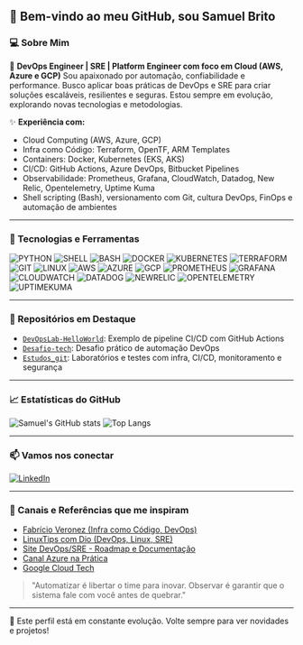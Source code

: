 ## 👋 Bem-vindo ao meu GitHub, sou Samuel Brito

### 💻 Sobre Mim

🔧 **DevOps Engineer | SRE | Platform Engineer com foco em Cloud (AWS, Azure e GCP)**
Sou apaixonado por automação, confiabilidade e performance. Busco aplicar boas práticas de DevOps e SRE para criar soluções escaláveis, resilientes e seguras. Estou sempre em evolução, explorando novas tecnologias e metodologias.

✨ **Experiência com:**

* Cloud Computing (AWS, Azure, GCP)
* Infra como Código: Terraform, OpenTF, ARM Templates
* Containers: Docker, Kubernetes (EKS, AKS)
* CI/CD: GitHub Actions, Azure DevOps, Bitbucket Pipelines
* Observabilidade: Prometheus, Grafana, CloudWatch, Datadog, New Relic, Opentelemetry, Uptime Kuma
* Shell scripting (Bash), versionamento com Git, cultura DevOps, FinOps e automação de ambientes

---

### 🧰 Tecnologias e Ferramentas

![PYTHON](https://img.shields.io/badge/Python-%233776AB?style=for-the-badge\&logo=python\&logoColor=white)
![SHELL](https://img.shields.io/badge/Shell_Script-%23121011?style=for-the-badge\&logo=gnu-bash\&logoColor=white)
![BASH](https://img.shields.io/badge/Bash-%234EAA25?style=for-the-badge\&logo=gnubash\&logoColor=white)
![DOCKER](https://img.shields.io/badge/Docker-%232496ED?style=for-the-badge\&logo=docker\&logoColor=white)
![KUBERNETES](https://img.shields.io/badge/Kubernetes-%23326CE5?style=for-the-badge\&logo=kubernetes\&logoColor=white)
![TERRAFORM](https://img.shields.io/badge/Terraform-%235835CC?style=for-the-badge\&logo=terraform\&logoColor=white)
![GIT](https://img.shields.io/badge/Git-%23F05032?style=for-the-badge\&logo=git\&logoColor=white)
![LINUX](https://img.shields.io/badge/Linux-%23FCC624?style=for-the-badge\&logo=linux\&logoColor=black)
![AWS](https://img.shields.io/badge/AWS-%23232F3E?style=for-the-badge\&logo=amazonaws\&logoColor=white)
![AZURE](https://img.shields.io/badge/Azure-%230072C6?style=for-the-badge\&logo=microsoftazure\&logoColor=white)
![GCP](https://img.shields.io/badge/GCP-%234285F4?style=for-the-badge\&logo=googlecloud\&logoColor=white)
![PROMETHEUS](https://img.shields.io/badge/Prometheus-%23E6522C?style=for-the-badge\&logo=prometheus\&logoColor=white)
![GRAFANA](https://img.shields.io/badge/Grafana-%23F46800?style=for-the-badge\&logo=grafana\&logoColor=white)
![CLOUDWATCH](https://img.shields.io/badge/CloudWatch-%23FF9900?style=for-the-badge\&logo=amazonaws\&logoColor=white)
![DATADOG](https://img.shields.io/badge/Datadog-%234C38E4?style=for-the-badge\&logo=datadog\&logoColor=white)
![NEWRELIC](https://img.shields.io/badge/NewRelic-%2300B3E6?style=for-the-badge\&logo=newrelic\&logoColor=white)
![OPENTELEMETRY](https://img.shields.io/badge/OpenTelemetry-%23FCE303?style=for-the-badge\&logo=opentelemetry\&logoColor=black)
![UPTIMEKUMA](https://img.shields.io/badge/Uptime_Kuma-%23000000?style=for-the-badge\&logoColor=white)

---

### 📌 Repositórios em Destaque

* [`DevOpsLab-HelloWorld`](https://github.com/Samuel-Diniz/DevOpsLab-HelloWorld): Exemplo de pipeline CI/CD com GitHub Actions
* [`Desafio-tech`](https://github.com/Samuel-Diniz/Desafio-tech): Desafio prático de automação DevOps
* [`Estudos_git`](https://github.com/Samuel-Diniz/Estudos_git): Laboratórios e testes com infra, CI/CD, monitoramento e segurança

---

### 📈 Estatísticas do GitHub

![Samuel's GitHub stats](https://github-readme-stats.vercel.app/api?username=samuelb-dz-tech&show_icons=true&theme=tokyonight)
![Top Langs](https://github-readme-stats.vercel.app/api/top-langs/?username=samuelb-dz-tech&layout=compact&theme=tokyonight)

---

### 📫 Vamos nos conectar

[![LinkedIn](https://img.shields.io/badge/LinkedIn-%230077B5?logo=linkedin\&logoColor=white)](https://www.linkedin.com/in/samuelb-dz-tech)

---

### 🔗 Canais e Referências que me inspiram

* [Fabrício Veronez (Infra como Código, DevOps)](https://www.youtube.com/c/FabricioVeronez)
* [LinuxTips com Dio (DevOps, Linux, SRE)](https://www.youtube.com/c/LinuxTips)
* [Site DevOps/SRE - Roadmap e Documentação](https://roadmap.sh/devops)
* [Canal Azure na Prática](https://www.youtube.com/c/Azurenapratica)
* [Google Cloud Tech](https://cloud.google.com/learn)

> "Automatizar é libertar o time para inovar. Observar é garantir que o sistema fale com você antes de quebrar."

---

🔄 Este perfil está em constante evolução. Volte sempre para ver novidades e projetos!
